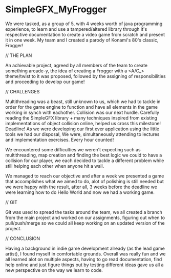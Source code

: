 # SimpleGFX_MyFrogger
We were tasked, as a group of 5, with 4 weeks worth of java programming experience, to learn and use a tampered/altered library through it's respective documentation to create a video game from scratch and present it in one week. My team and I created a parody of Konami's 80's classic, Frogger! 

// THE PLAN

An achievable project, agreed by all members of the team to create something arcade-y, the idea of creating a Frogger with a <A/C_> theme/twist to it was proposed, followed by the assigning of responsibilities and proceeding to develop our game!

// CHALLENGES

Multithreading was a beast, still unknown to us, which we had to tackle in order for the game engine to function and have all elements in the game working in synch with eachother.
Collision was our next hurdle. Carefully reading the SimpleGFX library + many techniques inspired from existing implementations of object collision online, helped us cross this milestone!
Deadline! As we were developing our first ever application using the little tools we had our disposal, We were, simultaneously attending to lectures and implementation exercises. Every hour counted!

We encountered some difficulties we weren't expecting such as multithreading, map creation and finding the best logic we could to have a collision for our player, we each decided to tackle a different problem while still helping each other when anyone hit a wall.

We managed to reach our objective and after a week we presented a game that accomplishes what we aimed to do, alot of polishing is still needed but we were happy with the result, after all, 3 weeks before the deadline we were learning how to do Hello World and now we had a working game.

// GIT

Git was used to spread the tasks around the team, we all created a branch from the main project and worked on our assignments, figuring out when to pull/push/merge so we could all keep working on an updated version of the project.

// CONCLUSION

Having a background in indie game development already (as the lead game artist), I found myself in comfortable grounds. Overall was really fun and we all learned alot on multiple aspects, having to go read documentation, find help online and just figure things out by testing different ideas gave us all a new perspective on the way we learn to code.
